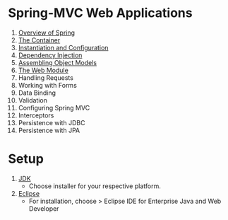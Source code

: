 # Spring-MVC Web Applications

1. [Overview of Spring](https://github.com/asmalizaa/smvcwa/blob/main/Chapter1.md)
2. [The Container](https://github.com/asmalizaa/smvcwa/blob/main/Chapter2.md)
3. [Instantiation and Configuration](https://github.com/asmalizaa/smvcwa/blob/main/Chapter3.md)
4. [Dependency Injection](https://github.com/asmalizaa/smvcwa/blob/main/Chapter4.md)
5. [Assembling Object Models](https://github.com/asmalizaa/smvcwa/blob/main/Chapter5.md)
6. [The Web Module](https://github.com/asmalizaa/smvcwa/blob/main/Chapter6.md)
7. Handling Requests
8. Working with Forms
9. Data Binding
10. Validation
11. Configuring Spring MVC
12. Interceptors
13. Persistence with JDBC
14. Persistence with JPA

# Setup

1. [JDK](https://www.oracle.com/my/java/technologies/downloads/#jdk21-windows)
   - Choose installer for your respective platform.
3. [Eclipse](https://www.eclipse.org/downloads/)
   - For installation, choose > Eclipse IDE for Enterprise Java and Web Developer
